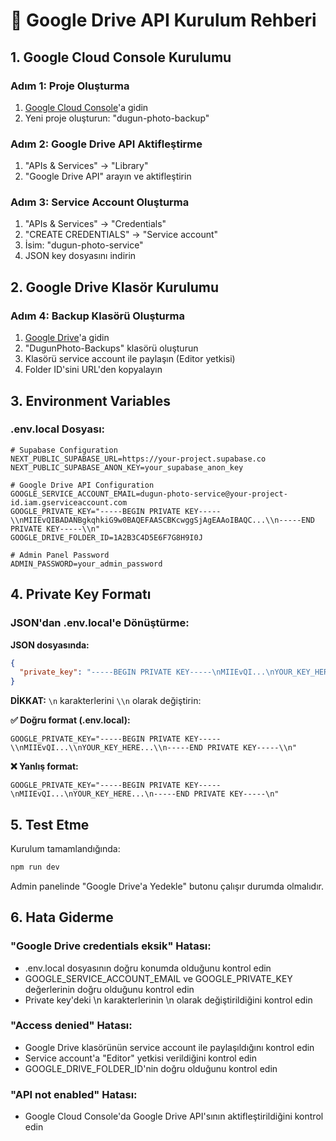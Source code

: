 # 🔧 Google Drive API Kurulum Rehberi

## 1. Google Cloud Console Kurulumu

### Adım 1: Proje Oluşturma
1. [Google Cloud Console](https://console.cloud.google.com/)'a gidin
2. Yeni proje oluşturun: "dugun-photo-backup"

### Adım 2: Google Drive API Aktifleştirme
1. "APIs & Services" → "Library"
2. "Google Drive API" arayın ve aktifleştirin

### Adım 3: Service Account Oluşturma
1. "APIs & Services" → "Credentials"
2. "CREATE CREDENTIALS" → "Service account"
3. İsim: "dugun-photo-service"
4. JSON key dosyasını indirin

## 2. Google Drive Klasör Kurulumu

### Adım 4: Backup Klasörü Oluşturma
1. [Google Drive](https://drive.google.com/)'a gidin
2. "DugunPhoto-Backups" klasörü oluşturun
3. Klasörü service account ile paylaşın (Editor yetkisi)
4. Folder ID'sini URL'den kopyalayın

## 3. Environment Variables

### .env.local Dosyası:

```env
# Supabase Configuration
NEXT_PUBLIC_SUPABASE_URL=https://your-project.supabase.co
NEXT_PUBLIC_SUPABASE_ANON_KEY=your_supabase_anon_key

# Google Drive API Configuration
GOOGLE_SERVICE_ACCOUNT_EMAIL=dugun-photo-service@your-project-id.iam.gserviceaccount.com
GOOGLE_PRIVATE_KEY="-----BEGIN PRIVATE KEY-----\\nMIIEvQIBADANBgkqhkiG9w0BAQEFAASCBKcwggSjAgEAAoIBAQC...\\n-----END PRIVATE KEY-----\\n"
GOOGLE_DRIVE_FOLDER_ID=1A2B3C4D5E6F7G8H9I0J

# Admin Panel Password
ADMIN_PASSWORD=your_admin_password
```

## 4. Private Key Formatı

### JSON'dan .env.local'e Dönüştürme:

**JSON dosyasında:**
```json
{
  "private_key": "-----BEGIN PRIVATE KEY-----\nMIIEvQI...\nYOUR_KEY_HERE...\n-----END PRIVATE KEY-----\n"
}
```

**DİKKAT:** `\n` karakterlerini `\\n` olarak değiştirin:

**✅ Doğru format (.env.local):**
```env
GOOGLE_PRIVATE_KEY="-----BEGIN PRIVATE KEY-----\\nMIIEvQI...\\nYOUR_KEY_HERE...\\n-----END PRIVATE KEY-----\\n"
```

**❌ Yanlış format:**
```env
GOOGLE_PRIVATE_KEY="-----BEGIN PRIVATE KEY-----\nMIIEvQI...\nYOUR_KEY_HERE...\n-----END PRIVATE KEY-----\n"
```

## 5. Test Etme

Kurulum tamamlandığında:

```bash
npm run dev
```

Admin panelinde "Google Drive'a Yedekle" butonu çalışır durumda olmalıdır.

## 6. Hata Giderme

### "Google Drive credentials eksik" Hatası:
- .env.local dosyasının doğru konumda olduğunu kontrol edin
- GOOGLE_SERVICE_ACCOUNT_EMAIL ve GOOGLE_PRIVATE_KEY değerlerinin doğru olduğunu kontrol edin
- Private key'deki \n karakterlerinin \\n olarak değiştirildiğini kontrol edin

### "Access denied" Hatası:
- Google Drive klasörünün service account ile paylaşıldığını kontrol edin
- Service account'a "Editor" yetkisi verildiğini kontrol edin
- GOOGLE_DRIVE_FOLDER_ID'nin doğru olduğunu kontrol edin

### "API not enabled" Hatası:
- Google Cloud Console'da Google Drive API'sının aktifleştirildiğini kontrol edin 